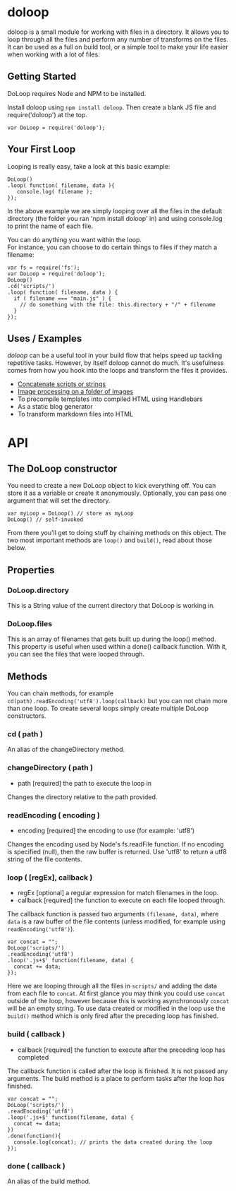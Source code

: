 # doloop

doloop is a small module for working with files in a directory.  It allows you to
loop through all the files and perform any number of transforms on the files.  It
can be used as a full on build tool, or a simple tool to make your life easier when
working with a lot of files.

## Getting Started
DoLoop requires Node and NPM to be installed.

Install doloop using `npm install doloop`.  Then create a blank JS file and
require('doloop') at the top.

    var DoLoop = require('doloop');

## Your First Loop
Looping is really easy, take a look at this basic example:

    DoLoop()
    .loop( function( filename, data ){
       console.log( filename );
    });

In the above example we are simply looping over all the files in the default directory (the folder you ran 'npm install doloop' in) and using
console.log to print the name of each file.  

You can do anything you want within the loop.  
For instance, you can choose to do certain things to files if they match a filename:

    var fs = require('fs');
    var DoLoop = require('doloop');
    DoLoop()
    .cd('scripts/')
    .loop( function( filename, data ) {
      if ( filename === "main.js" ) {
        // do something with the file: this.directory + "/" + filename
      }
    });


## Uses / Examples
*doloop* can be a useful tool in your build flow that helps speed up tackling repetitive tasks.
However, by itself doloop cannot do much.  It's usefulness comes from how you hook
into the loops and transform the files it provides.

- [Concatenate scripts or strings](/examples/concat.md)
- [Image processing on a folder of images](/examples/image_processing.md)
- To precompile templates into compiled HTML using Handlebars
- As a static blog generator
- To transform markdown files into HTML


# API

## The DoLoop constructor
You need to create a new DoLoop object to kick everything off.  You can store it as a variable or
create it anonymously. Optionally, you can pass one argument that will set the directory.

    var myLoop = DoLoop() // store as myLoop
    DoLoop() // self-invoked

From there you'll get to doing stuff by chaining methods on this object.  The two most important
methods are `loop()` and `build()`, read about those below.

## Properties
### DoLoop.directory
This is a String value of the current directory that DoLoop is working in.

### DoLoop.files
This is an array of filenames that gets built up during the loop() method. This
property is useful when used within a done() callback function. With it, you can
see the files that were looped through.

## Methods
You can chain methods, for example `cd(path).readEncoding('utf8').loop(callback)` but
you can not chain more than one loop.  To create several loops
simply create multiple DoLoop constructors.

### cd ( path )
An alias of the changeDirectory method.

### changeDirectory ( path )

- path <String> [required] the path to execute the loop in

Changes the directory relative to the path provided.

### readEncoding ( encoding )

- encoding <String> [required] the encoding to use (for example: 'utf8')

Changes the encoding used by Node's fs.readFile function.
If no encoding is specified (null), then the raw buffer is returned.  Use 'utf8'
to return a utf8 string of the file contents.

### loop ( [regEx], callback )

- regEx <String>  [optional] a regular expression for match filenames in the loop.
- callback <Function> [required] the function to execute on each file looped through.

The callback function is passed two arguments `(filename, data)`, where `data` is
a raw buffer of the file contents (unless modified, for example using `readEncoding('utf8')`).

    var concat = "";
    DoLoop('scripts/')
    .readEncoding('utf8')
    .loop('.js+$' function(filename, data) {
      concat += data;
    });

Here we are looping through all the files in `scripts/` and adding the
data from each file to `concat`.   At first glance you may think you could use
`concat` outside of the loop, however because this is working asynchronously `concat`
will be an empty string.   To use data created or modified in the loop use the `build()`
method which is only fired after the preceding loop has finished.

### build ( callback )

- callback <Function> [required] the function to execute after the preceding loop has completed

The callback function is called after the loop is finished. It is not passed any
arguments.  The build method is a place to perform tasks after the loop has finished.

    var concat = "";
    DoLoop('scripts/')
    .readEncoding('utf8')
    .loop('.js+$' function(filename, data) {
      concat += data;
    })
    .done(function(){
      console.log(concat); // prints the data created during the loop  
    });


### done ( callback )
An alias of the build method.
